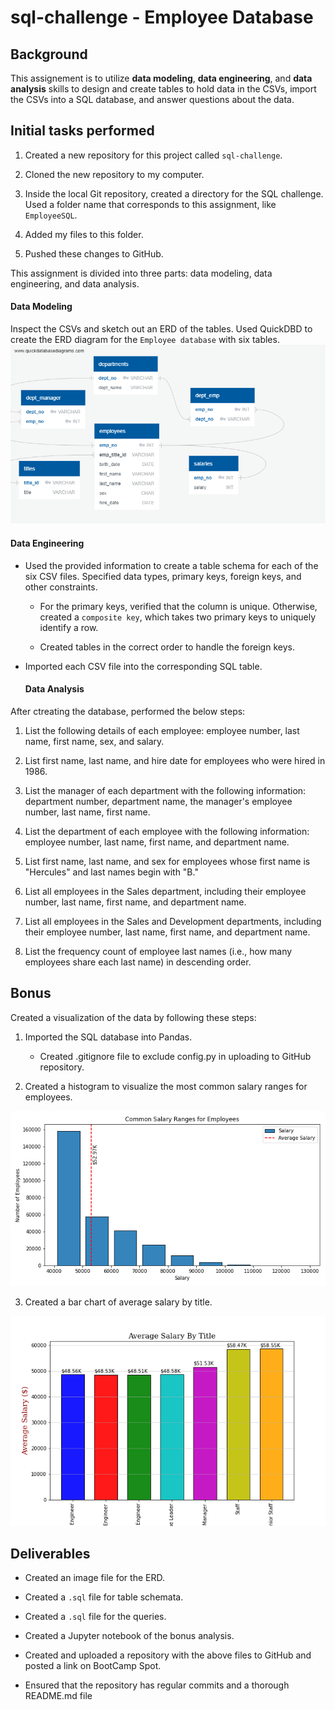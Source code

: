 # sql-challenge - Employee Database

## Background

This assignement is to utilize **data modeling**, **data engineering**, and **data analysis** skills to design and create tables to hold data in the CSVs, import the CSVs into a SQL database, and answer questions about the data.

## Initial tasks performed

1. Created a new repository for this project called `sql-challenge`. 

2. Cloned the new repository to my computer.

3. Inside the local Git repository, created a directory for the SQL challenge. Used a folder name that corresponds to this assignment, like `EmployeeSQL`.

4. Added my files to this folder.

5. Pushed these changes to GitHub.

This assignment is divided into three parts: data modeling, data engineering, and data analysis. 

#### Data Modeling

Inspect the CSVs and sketch out an ERD of the tables. Used QuickDBD to create the ERD diagram for the `Employee database` with six tables. 
![EmployeeDB_ERD](EmployeeSQL/EmployeeDB_ERD.png)

#### Data Engineering

* Used the provided information to create a table schema for each of the six CSV files. Specified data types, primary keys, foreign keys, and other constraints.

  * For the primary keys, verified that the column is unique. Otherwise, created a `composite key`, which takes two primary keys to uniquely identify a row.

  * Created tables in the correct order to handle the foreign keys.

* Imported each CSV file into the corresponding SQL table. 

  #### Data Analysis

After ctreating the database, performed the below steps:

1. List the following details of each employee: employee number, last name, first name, sex, and salary.

2. List first name, last name, and hire date for employees who were hired in 1986.

3. List the manager of each department with the following information: department number, department name, the manager's employee number, last name, first name.

4. List the department of each employee with the following information: employee number, last name, first name, and department name.

5. List first name, last name, and sex for employees whose first name is "Hercules" and last names begin with "B."

6. List all employees in the Sales department, including their employee number, last name, first name, and department name.

7. List all employees in the Sales and Development departments, including their employee number, last name, first name, and department name.

8. List the frequency count of employee last names (i.e., how many employees share each last name) in descending order.

## Bonus

Created a visualization of the data by following these steps: 

1. Imported the SQL database into Pandas.  

    * Created .gitignore file to exclude config.py in uploading to GitHub repository.
    
2. Created a histogram to visualize the most common salary ranges for employees.

![Salary_histogram](EmployeeSQL/Images/salary_histogram2.png)

3. Created a bar chart of average salary by title.

![Average_salary_by_title](EmployeeSQL/Images/Average_salary_by_title.png)

## Deliverables

* Created an image file for the ERD.

* Created a `.sql` file for table schemata.

* Created a `.sql` file for the queries.

* Created a Jupyter notebook of the bonus analysis.

* Created and uploaded a repository with the above files to GitHub and posted a link on BootCamp Spot.

* Ensured that the repository has regular commits and a thorough README.md file
